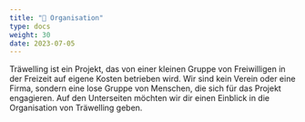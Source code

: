 ```yaml
---
title: "💼 Organisation"
type: docs
weight: 30
date: 2023-07-05
---
```


Träwelling ist ein Projekt, das von einer kleinen Gruppe von Freiwilligen in der Freizeit auf eigene Kosten betrieben
wird.
Wir sind kein Verein oder eine Firma, sondern eine lose Gruppe von Menschen, die sich für das Projekt engagieren.
Auf den Unterseiten möchten wir dir einen Einblick in die Organisation von Träwelling geben.